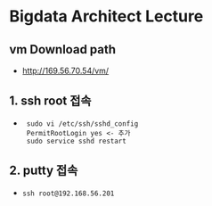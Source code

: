 
# Bigdata Architect Lecture



## vm Download path
   - http://169.56.70.54/vm/ 
   
## 1. ssh root 접속
   - 
     ``` shell 
      sudo vi /etc/ssh/sshd_config
      PermitRootLogin yes <- 추가
      sudo service sshd restart
     ```
## 2. putty 접속
   - ` ssh root@192.168.56.201 `
